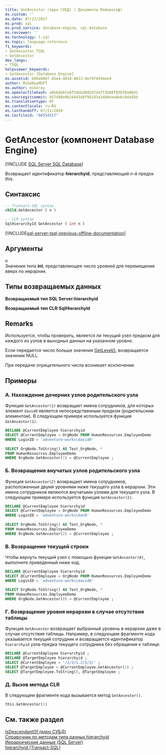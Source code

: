 ```yaml
---
title: GetAncestor (ядро СУБД) | Документы Майкрософт
ms.custom: ''
ms.date: 07/22/2017
ms.prod: sql
ms.prod_service: database-engine, sql-database
ms.reviewer: ''
ms.technology: t-sql
ms.topic: language-reference
f1_keywords:
- GetAncestor_TSQL
- GetAncestor
dev_langs:
- TSQL
helpviewer_keywords:
- GetAncestor [Database Engine]
ms.assetid: b96a986f-d5e4-4034-8013-de7974594ee9
author: MikeRayMSFT
ms.author: mikeray
ms.openlocfilehash: a6bbdeb7e8f54bbdb02d7daff3b08f83bf0a98d1
ms.sourcegitcommit: b57d98e9b2444348f95c83a24b8eea0e6c9da58d
ms.translationtype: HT
ms.contentlocale: ru-RU
ms.lasthandoff: 07/21/2020
ms.locfileid: "86554517"
---
```

# <a name="getancestor-database-engine"></a>GetAncestor (компонент Database Engine)
[!INCLUDE [SQL Server SQL Database](../../includes/applies-to-version/sql-asdb.md)]

Возвращает идентификатор **hierarchyid**, представляющий *n*-й предок *this*.
  
## <a name="syntax"></a>Синтаксис  
  
```sql
-- Transact-SQL syntax  
child.GetAncestor ( n )   
```  
  
```sql
-- CLR syntax  
SqlHierarchyId GetAncestor ( int n )  
```  
  
[!INCLUDE[sql-server-tsql-previous-offline-documentation](../../includes/sql-server-tsql-previous-offline-documentation.md)]

## <a name="arguments"></a>Аргументы
*n*  
Значение типа **int**, представляющее число уровней для перемещения вверх по иерархии.
  
## <a name="return-types"></a>Типы возвращаемых данных
**Возвращаемый тип SQL Server:hierarchyid**
  
**Возвращаемый тип CLR:SqlHierarchyId**
  
## <a name="remarks"></a>Remarks  
Используется, чтобы проверить, является ли текущий узел предком для каждого из узлов в выходных данных на указанном уровне.
  
Если передается число больше значения [GetLevel()](../../t-sql/data-types/getlevel-database-engine.md), возвращается значение NULL.
  
При передаче отрицательного числа возникает исключение.
  
## <a name="examples"></a>Примеры  
  
### <a name="a-finding-the-child-nodes-of-a-parent"></a>A. Нахождение дочерних узлов родительского узла  
Функция `GetAncestor(1)` возвращает имена сотрудников, для которых элемент `david0` является непосредственным предком (родительским элементом). В следующем примере используется функция `GetAncestor(1)`.
  
```sql
DECLARE @CurrentEmployee hierarchyid  
SELECT @CurrentEmployee = OrgNode FROM HumanResources.EmployeeDemo  
WHERE LoginID = 'adventure-works\david0'  
  
SELECT OrgNode.ToString() AS Text_OrgNode, *  
FROM HumanResources.EmployeeDemo  
WHERE OrgNode.GetAncestor(1) = @CurrentEmployee ;  
```  
  
### <a name="b-returning-the-grandchildren-of-a-parent"></a>Б. Возвращение внучатых узлов родительского узла  
Функция `GetAncestor(2)` возвращает имена сотрудников, расположенные двумя уровнями ниже текущего узла в иерархии. Эти имена сотрудников являются внучатыми узлами для текущего узла. В следующем примере используется функция `GetAncestor(2)`.
  
```sql
DECLARE @CurrentEmployee hierarchyid  
SELECT @CurrentEmployee = OrgNode FROM HumanResources.EmployeeDemo  
WHERE LoginID = 'adventure-works\ken0'  
  
SELECT OrgNode.ToString() AS Text_OrgNode, *  
FROM HumanResources.EmployeeDemo  
WHERE OrgNode.GetAncestor(2) = @CurrentEmployee ;  
```  
  
### <a name="c-returning-the-current-row"></a>В. Возвращение текущей строки  
Чтобы вернуть текущий узел с помощью функции `GetAncestor(0)`, выполните приведенный ниже код.
  
```sql
DECLARE @CurrentEmployee hierarchyid  
SELECT @CurrentEmployee = OrgNode FROM HumanResources.EmployeeDemo  
WHERE LoginID = 'adventure-works\david0'  
  
SELECT OrgNode.ToString() AS Text_OrgNode, *  
FROM HumanResources.EmployeeDemo  
WHERE OrgNode.GetAncestor(0) = @CurrentEmployee ;  
```  
  
### <a name="d-returning-a-hierarchy-level-if-a-table-isnt-present"></a>Г. Возвращение уровня иерархии в случае отсутствия таблицы  
Функция `GetAncestor` возвращает выбранный уровень в иерархии даже в случае отсутствия таблицы. Например, в следующем фрагменте кода указывается текущий сотрудник и возвращается идентификатор `hierarchyid` узла-предка текущего сотрудника без обращения к таблице.
  
```sql
DECLARE @CurrentEmployee hierarchyid ;  
DECLARE @TargetEmployee hierarchyid ;  
SELECT @CurrentEmployee = '/2/3/1.2/5/3/' ;  
SELECT @TargetEmployee = @CurrentEmployee.GetAncestor(2) ;  
SELECT @TargetEmployee.ToString(), @TargetEmployee ;  
```  
  
### <a name="e-calling-a-common-language-runtime-method"></a>Д. Вызов метода CLR  
В следующем фрагменте кода вызывается метод `GetAncestor()`.
  
```sql
this.GetAncestor(1)  
```  
  
## <a name="see-also"></a>См. также раздел
[IsDescendantOf (ядро СУБД)](../../t-sql/data-types/isdescendantof-database-engine.md)  
[Справочник по методам типа данных hierarchyid](https://msdn.microsoft.com/library/01a050f5-7580-4d5f-807c-7f11423cbb06)  
[Иерархические данные (SQL Server)](../../relational-databases/hierarchical-data-sql-server.md)  
[hierarchyid (Transact-SQL)](../../t-sql/data-types/hierarchyid-data-type-method-reference.md)
  